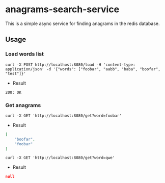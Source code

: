 # anagrams-search-service

This is a simple async service for finding anagrams in the redis database.

## Usage

### Load words list

```buildoutcfg
curl -X POST http://localhost:8080/load -H 'content-type: application/json' -d '{"words": ["foobar", "aabb", "baba", "boofar", "test"]}'
```

* Result
```buildoutcfg
200: OK
```
### Get anagrams

```buildoutcfg
curl -X GET 'http://localhost:8080/get?word=foobar'
```

* Result
```json
[
    "boofar",
    "foobar"
]
```

```buildoutcfg
curl -X GET 'http://localhost:8080/get?word=qwe'
```

* Result
```json
null
```